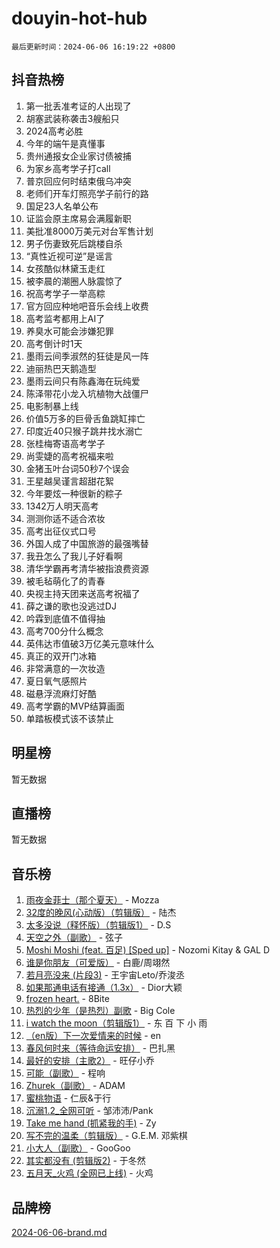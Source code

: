 # douyin-hot-hub

`最后更新时间：2024-06-06 16:19:22 +0800`

## 抖音热榜

1. 第一批丢准考证的人出现了
1. 胡塞武装称袭击3艘船只
1. 2024高考必胜
1. 今年的端午是真懂事
1. 贵州通报女企业家讨债被捕
1. 为家乡高考学子打call
1. 普京回应何时结束俄乌冲突
1. 老师们开车灯照亮学子前行的路
1. 国足23人名单公布
1. 证监会原主席易会满履新职
1. 美批准8000万美元对台军售计划
1. 男子伤妻致死后跳楼自杀
1. “真性近视可逆”是谣言
1. 女孩酷似林黛玉走红
1. 被李晨的潮圈人脉震惊了
1. 祝高考学子一举高粽
1. 官方回应种地吧音乐会线上收费
1. 高考监考都用上AI了
1. 养臭水可能会涉嫌犯罪
1. 高考倒计时1天
1. 墨雨云间季淑然的狂徒是风一阵
1. 迪丽热巴天鹅造型
1. 墨雨云间只有陈鑫海在玩纯爱
1. 陈泽带花小龙入坑植物大战僵尸
1. 电影制暴上线
1. 价值5万多的巨骨舌鱼跳缸摔亡
1. 印度近40只猴子跳井找水溺亡
1. 张桂梅寄语高考学子
1. 尚雯婕的高考祝福来啦
1. 金猪玉叶台词50秒7个误会
1. 王星越吴谨言超甜花絮
1. 今年要炫一种很新的粽子
1. 1342万人明天高考
1. 测测你适不适合浓妆
1. 高考出征仪式口号
1. 外国人成了中国旅游的最强嘴替
1. 我丑怎么了我儿子好看啊
1. 清华学霸再考清华被指浪费资源
1. 被毛毡萌化了的青春
1. 央视主持天团来送高考祝福了
1. 薛之谦的歌也没逃过DJ
1. 吟霖到底值不值得抽
1. 高考700分什么概念
1. 英伟达市值破3万亿美元意味什么
1. 真正的双开门冰箱
1. 非常满意的一次妆造
1. 夏日氧气感照片
1. 磁悬浮流麻灯好酷
1. 高考学霸的MVP结算画面
1. 单踏板模式该不该禁止

## 明星榜

暂无数据

## 直播榜

暂无数据

## 音乐榜

1. [雨夜金菲士（那个夏天）](https://sf5-hl-cdn-tos.douyinstatic.com/obj/tos-cn-ve-2774/osPmPLDWQBBE2Z6bftCgYwkFaF4pEYEneXaZQs) - Mozza
1. [32度的晚风(心动版）（剪辑版）](https://sf3-cdn-tos.douyinstatic.com/obj/tos-cn-ve-2774/owNyabsyWdzUulxhoJfK8IBXgp0UMQAHpvGh2B) - 陆杰
1. [太多没说（释怀版）（剪辑版1）](https://sf5-hl-cdn-tos.douyinstatic.com/obj/tos-cn-ve-2774/oEbKIiDC0BA8CJOQHYA6aeCVYeHgckHdntZSDj) - D.S
1. [天空之外（副歌）](https://sf27-cdn-tos.douyinstatic.com/obj/tos-cn-ve-2774/oAYn0BTp8jS8iSyZSHMUWAikyvAWI1c7aiJTr) - 弦子
1. [Moshi Moshi (feat. 百足) [Sped up]](https://sf5-hl-cdn-tos.douyinstatic.com/obj/tos-cn-ve-2774/ocCPFQcXJLeroaIdQLIGAoeeYM3OAUYGDguHXz) - Nozomi Kitay & GAL D
1. [谁是你朋友（可爱版）](https://sf3-cdn-tos.douyinstatic.com/obj/tos-cn-ve-2774/owKjggBwGZexYCjVAIeEFURf1LJTjMDaK6AzKN) - 白鹿/周翊然
1. [若月亮没来 (片段3)](https://sf3-cdn-tos.douyinstatic.com/obj/tos-cn-ve-2774/okfyEUsGW1B1ovJi5JiN9IjvAT2lMwA054GoEB) - 王宇宙Leto/乔浚丞
1. [如果那通电话有接通（1.3x）](https://sf5-hl-cdn-tos.douyinstatic.com/obj/tos-cn-ve-2774/ocJeJKhUhAJG8EYZiEFfGFAPkD3beMQ5mwDv1e) - Dior大颖
1. [frozen heart.](https://sf5-hl-cdn-tos.douyinstatic.com/obj/tos-cn-ve-2774/oIIWJfyjIACZA9zQMtnJ6hQQhFC4vhCupoRBsO) - 8Bite
1. [热烈的少年（是热烈）副歌](https://sf6-cdn-tos.douyinstatic.com/obj/tos-cn-ve-2774/owVNI0CLDAUMtSz6TEYvfFBFL4UDFFhLfgK8fa) - Big Cole
1. [i watch the moon（剪辑版1）](https://sf5-hl-cdn-tos.douyinstatic.com/obj/tos-cn-ve-2774/o0I9mSChzHZANMJIEBfkCQzzg6N5WAcVtqft9P) - 东 百 下 小 雨
1. [（en版）下一次爱情来的时候](https://sf5-hl-cdn-tos.douyinstatic.com/obj/tos-cn-ve-2774/owZIscFWHUMFAbrAisiax4ioKVNAKH9jYvbBk) - en
1. [春风何时来（等待命运安排）](https://sf5-hl-cdn-tos.douyinstatic.com/obj/tos-cn-ve-2774/oICBNbD3gelMfB4WgiD1KI2jQtXZE2FgHLwtsl) - 巴扎黑
1. [最好的安排（主歌2）](https://sf3-cdn-tos.douyinstatic.com/obj/tos-cn-ve-2774/oMMZX1DuHpMwgoDztBmZswgQnbCeeANZxBHkFY) - 旺仔小乔
1. [可能（副歌）](https://sf27-cdn-tos.douyinstatic.com/obj/tos-cn-ve-2774/cde1731888894259b333569393c2fb51) - 程响
1. [Zhurek（副歌）](https://sf27-cdn-tos.douyinstatic.com/obj/tos-cn-ve-2774/ooQm8FBZQDlf0btEYgVpCcSCQfrdJGBEKZYBGS) - ADAM
1. [蜜桃物语](https://sf6-cdn-tos.douyinstatic.com/obj/tos-cn-ve-2774/oIhOSCZtIACtYU4XQkngiW9kCBfVD1Fz9IYeqL) - 仁辰&于行
1. [沉溺1.2_全网可听](https://sf3-cdn-tos.douyinstatic.com/obj/tos-cn-ve-2774/ok2QoiBqsWAX9McZmWiI9gAB0EzwD4Xj6yfmtH) - 邹沛沛/Pank
1. [Take me hand (抓紧我的手)](https://sf3-cdn-tos.douyinstatic.com/obj/tos-cn-ve-2774/os8GB2fDQQmJZTmtomg0gHX5fBACiEgcFgEKYg) - Zy
1. [写不完的温柔（剪辑版）](https://sf5-hl-cdn-tos.douyinstatic.com/obj/tos-cn-ve-2774/oYBzzZQJ233GfwkemJJffAIWgeIYrjZfWhHTcG) - G.E.M. 邓紫棋
1. [小大人（副歌）](https://sf3-cdn-tos.douyinstatic.com/obj/tos-cn-ve-2774/oIhaDwehWhLFsVIG7QIICLLazDNGJAGg5geeb4) - GooGoo
1. [其实都没有 (剪辑版2)](https://sf5-hl-cdn-tos.douyinstatic.com/obj/tos-cn-ve-2774/oEBNQenHZtBhxYjGgUDQk0BCHTigQafgFlbQ7k) - 于冬然
1. [五月天_火鸡 (全网已上线)](https://sf5-hl-cdn-tos.douyinstatic.com/obj/tos-cn-ve-2774/oEtOMSQZstjlJ4nfBEgeqN29IbWjkmDBrFtF2C) - 火鸡

## 品牌榜

[2024-06-06-brand.md](2024-06-06-brand.md)
